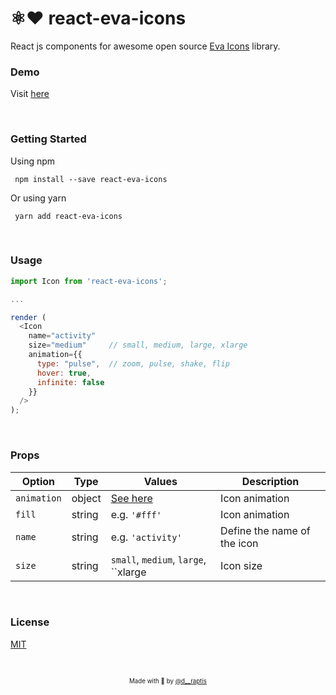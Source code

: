 # ⚛:heart: react-eva-icons 

React js components for awesome open source [Eva Icons](https://akveo.github.io/eva-icons/#/) library.

### Demo 
Visit [here](https://dimitrisraptis96.github.io/react-eva-icons)

&nbsp;

### Getting Started
   
   Using npm
   ```
    npm install --save react-eva-icons
   ```

   Or using yarn
   ```
    yarn add react-eva-icons
   ```

&nbsp;

### Usage

```javascript
import Icon from 'react-eva-icons';

...

render (
  <Icon 
    name="activity"
    size="medium"     // small, medium, large, xlarge
    animation={{
      type: "pulse",  // zoom, pulse, shake, flip
      hover: true,
      infinite: false 
    }}
  />
);
```
&nbsp;

### Props

| Option      | Type     | Values                                                   | Description                  | 
|-------------|----------|----------------------------------------------------------|------------------------------|
| `animation` | object   | [See here](https://github.com/akveo/eva-icons#animation) | Icon animation               |
| `fill`      | string   | e.g. `'#fff'`                                            | Icon animation               |
| `name`      | string   | e.g. `'activity'`                                        | Define the name of the icon  |
| `size`      | string   |`small`, `medium`, `large`, ``xlarge                      | Icon size                    |

&nbsp;

### License

[MIT](https://en.wikipedia.org/wiki/MIT_License)

&nbsp;

<p align="center">
<sub><sup>Made with 🤘 by <a href="https://twitter.com/d__raptis">@d__raptis</a></sup></sub>
</p>
